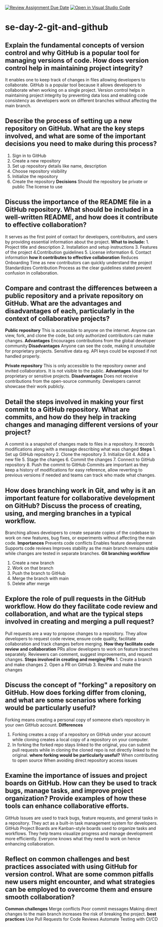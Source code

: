 [![Review Assignment Due Date](https://classroom.github.com/assets/deadline-readme-button-22041afd0340ce965d47ae6ef1cefeee28c7c493a6346c4f15d667ab976d596c.svg)](https://classroom.github.com/a/8wgCKhpZ)
[![Open in Visual Studio Code](https://classroom.github.com/assets/open-in-vscode-2e0aaae1b6195c2367325f4f02e2d04e9abb55f0b24a779b69b11b9e10269abc.svg)](https://classroom.github.com/online_ide?assignment_repo_id=18457829&assignment_repo_type=AssignmentRepo)
# se-day-2-git-and-github
## Explain the fundamental concepts of version control and why GitHub is a popular tool for managing versions of code. How does version control help in maintaining project integrity?
  It enables one to keep track of changes in files allowing developers to collaborate.
  GitHub is a popular tool because it allows developers to collaborate when working on a single project.
  Version control helps in maintaining project integrity by preventing data loss and enabling code consistency as developers work on different branches without affecting the main branch.

## Describe the process of setting up a new repository on GitHub. What are the key steps involved, and what are some of the important decisions you need to make during this process?
  1. Sign in to GitHub
  2. Create a new repository
  3. Set up repository details like name, description
  4. Choose repository visibility
  5. Initialize the repository
  6. Create the repository
**Decisions**
  Should the repository be private or public
  The license to use

## Discuss the importance of the README file in a GitHub repository. What should be included in a well-written README, and how does it contribute to effective collaboration?
  It serves as the first point of contact for developers, contributors, and users by providing essential information about the project. 
  **What to include:**
    1. Project title and description
    2. Installation and setup instructions
    3. Features of the project
    4.Contribution guidelines
    5. License information
    6. Contact information
  **how it contributes to effective collaboration**
    Reduces Onboarding Time as new contributors can quickly understand the project
    Standardizes Contribution Process as the clear guidelines stated prevent confusion in collaboration.
    

## Compare and contrast the differences between a public repository and a private repository on GitHub. What are the advantages and disadvantages of each, particularly in the context of collaborative projects?
  **Public repository**
    This is accessible to anyone on the internet. Anyone can view, fork, and clone the code, but only authorized contributors can make changes.
    **Advantages**
       Encourages contributions from the global developer community
    **Disadvantages**
      Anyone can see the code, making it unsuitable for proprietary projects.
      Sensitive data eg. API keys could be exposed if not handled properly.
    
  **Private repository**
    This is only accessible to the repository owner and invited collaborators. It is not visible to the public.
    **Advantages**
        Ideal for proprietary or sensitive projects.
    **Disadvantages**
      Does not receive contributions from the open-source community.
      Developers cannot showcase their work publicly.
    
## Detail the steps involved in making your first commit to a GitHub repository. What are commits, and how do they help in tracking changes and managing different versions of your project?
  A commit is a snapshot of changes made to files in a repository. It records modifications along with a message describing what was changed
  **Steps**
    1. Set up GitHub repository
    2. Clone the repository
    3. Initialize Git
    4. Add a new file
    5. Stage the changes
    6. Commit the changes
    7. Connect to GitHub repository
    8. Push the commit to GitHub
  Commits are important as they keep a history of modifications for easy reference, allow reverting to previous versions if needed and teams can track who made what changes.
    

## How does branching work in Git, and why is it an important feature for collaborative development on GitHub? Discuss the process of creating, using, and merging branches in a typical workflow.
  Branching allows developers to create separate copies of the codebase to work on new features, bug fixes, or experiments without affecting the main code.
  **Importances**
    Prevents code conflicts
    Enables feature development
    Supports code reviews
    Improves stability as the main branch remains stable while changes are tested in separate branches.
**Git branching workflow**
  1. Create a new branch
  2. Work on that branch
  3. Push the branch to GitHub
  4. Merge the branch with main
  5. Delete after merge

## Explore the role of pull requests in the GitHub workflow. How do they facilitate code review and collaboration, and what are the typical steps involved in creating and merging a pull request?
  Pull requests are a way to propose changes to a repository. They allow developers to request code review, ensure code quality, facilitate collaboration and track changes before   merging.
  **How they facilitate code review and collaboration**
    PRs allow developers to work on feature branches separately.
    Reviewers can comment, suggest improvements, and request changes.
  **Steps involved in creating and merging PRs**
    1. Create a branch and make changes
    2. Open a PR on GitHub
    3. Review and make the changes
  
## Discuss the concept of "forking" a repository on GitHub. How does forking differ from cloning, and what are some scenarios where forking would be particularly useful?
  Forking means creating a personal copy of someone else’s repository in your own GitHub account.
  **Differences**
  1. Forking creates a copy of a repository on GitHub under your account while cloning creates a local copy of a repository on your computer.
  2. In forking the forked repo stays linked to the original, you can submit pull requests while in cloning the cloned repo is not directly linked to the original.
  **where forking would be particularly useful?**
  When contributing to open source
  When avoiding direct repository access issues

## Examine the importance of issues and project boards on GitHub. How can they be used to track bugs, manage tasks, and improve project organization? Provide examples of how these tools can enhance collaborative efforts.
  GitHub Issues are used to track bugs, feature requests, and general tasks in a repository. They act as a built-in task management system for developers.
  GitHub Project Boards are Kanban-style boards used to organize tasks and workflows. They help teams visualize progress and manage development more efficiently. Everyone knows what they need to work on hence enhancing collaboration.

## Reflect on common challenges and best practices associated with using GitHub for version control. What are some common pitfalls new users might encounter, and what strategies can be employed to overcome them and ensure smooth collaboration?
**Common challenges**
  Merge conflicts
  Poor commit messages
  Making direct changes to the main branch increases the risk of breaking the project.
**best practices**
  Use Pull Requests for Code Reviews
  Automate Testing with CI/CD
